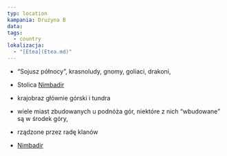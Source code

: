 ```yaml
---
typ: location
kampania: Drużyna B
data: 
tags:
  - country
lokalizacja:
  - "[Etea](Etea.md)"
---
```



- “Sojusz północy”, krasnoludy, gnomy, goliaci, drakoni,
- Stolica [Nimbadir](./Nimbadir.md)
- krajobraz głównie górski i tundra
- wiele miast zbudowanych u podnóża gór, niektóre z nich “wbudowane” są w środek góry,
- rządzone przez radę klanów


- [Nimbadir](./Nimbadir.md)

